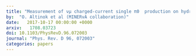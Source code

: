 ```yaml
---
title: "Measurement of νμ charged-current single π0  production on hydrocarbon in the few-GeV region using MINERvA"
by:  "O. Altinok et al (MINERvA collaboration)"
date:   2017-10-17 00:00:00 +0000
arxiv:   1708.03723 
doi: 10.1103/PhysRevD.96.072003
journal: "Phys. Rev. D 96, 072003"
categories: papers
---
```




